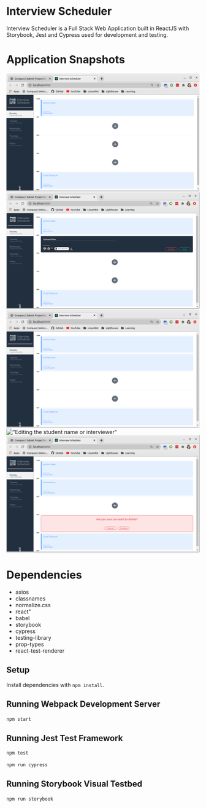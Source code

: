 # Interview Scheduler

Interview Scheduler is a Full Stack Web Application built in ReactJS with Storybook, Jest and Cypress used for development and testing.

# Application Snapshots

!["Initial Page"](https://github.com/ishpiamazing/scheduler/blob/master/docs/initial_page.png?raw=true)
!["Booking Interview"](https://github.com/ishpiamazing/scheduler/blob/master/docs/booking_interview.png?raw=true)
!["Interview Booked and spots updated"](https://github.com/ishpiamazing/scheduler/blob/master/docs/booked_interview.png?raw=true)
!["Editing the student name or interviewer"]("https://github.com/ishpiamazing/scheduler/blob/master/docs/edit_interview.png?raw=true")
!["Deleting the slot and updating spots accordingly"](https://github.com/ishpiamazing/scheduler/blob/master/docs/delete_interview.png?raw=true)


# Dependencies
* axios
* classnames
* normalize.css
* react"
* babel
* storybook
* cypress
* testing-library
* prop-types
* react-test-renderer

## Setup

Install dependencies with `npm install`.

## Running Webpack Development Server

```sh
npm start
```

## Running Jest Test Framework

```sh
npm test
```
```sh
npm run cypress
```

## Running Storybook Visual Testbed

```sh
npm run storybook
```
